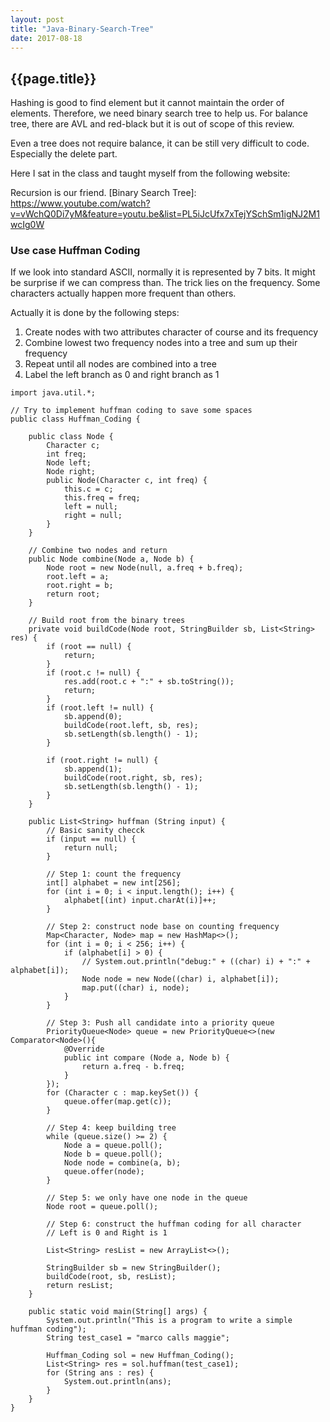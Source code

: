 ```yaml
---
layout: post
title: "Java-Binary-Search-Tree"
date: 2017-08-18
---
```


## {{page.title}} ##

Hashing is good to find element but it cannot maintain the order of elements. Therefore, we need binary search tree to help us. For balance tree, there are AVL and red-black but it is out of scope of this review.

Even a tree does not require balance, it can be still very difficult to code. Especially the delete part.

Here I sat in the class and taught myself from the following website:

Recursion is our friend.
[Binary Search Tree]: https://www.youtube.com/watch?v=vWchQ0Di7yM&feature=youtu.be&list=PL5iJcUfx7xTejYSchSm1igNJ2M1wcIg0W

### Use case Huffman Coding ###

If we look into standard ASCII, normally it is represented by 7 bits. It might be surprise if we can compress than. The trick lies on the frequency. Some characters actually happen more frequent than others.

Actually it is done by the following steps:
1. Create nodes with two attributes character of course and its frequency
2. Combine lowest two frequency nodes into a tree and sum up their frequency
3. Repeat until all nodes are combined into a tree
4. Label the left branch as 0 and right branch as 1

```
import java.util.*;

// Try to implement huffman coding to save some spaces
public class Huffman_Coding {

    public class Node {
        Character c;
        int freq;
        Node left;
        Node right;
        public Node(Character c, int freq) {
            this.c = c;
            this.freq = freq;
            left = null;
            right = null;
        }
    }

    // Combine two nodes and return
    public Node combine(Node a, Node b) {
        Node root = new Node(null, a.freq + b.freq);
        root.left = a;
        root.right = b;
        return root;
    }

    // Build root from the binary trees
    private void buildCode(Node root, StringBuilder sb, List<String> res) {
        if (root == null) {
            return;
        }
        if (root.c != null) {
            res.add(root.c + ":" + sb.toString());
            return;
        }
        if (root.left != null) {
            sb.append(0);
            buildCode(root.left, sb, res);
            sb.setLength(sb.length() - 1);
        }

        if (root.right != null) {
            sb.append(1);
            buildCode(root.right, sb, res);
            sb.setLength(sb.length() - 1);
        }
    }

    public List<String> huffman (String input) {
        // Basic sanity checck
        if (input == null) {
            return null;
        }

        // Step 1: count the frequency
        int[] alphabet = new int[256];
        for (int i = 0; i < input.length(); i++) {
            alphabet[(int) input.charAt(i)]++;
        }

        // Step 2: construct node base on counting frequency
        Map<Character, Node> map = new HashMap<>();
        for (int i = 0; i < 256; i++) {
            if (alphabet[i] > 0) {
                // System.out.println("debug:" + ((char) i) + ":" + alphabet[i]);
                Node node = new Node((char) i, alphabet[i]);
                map.put((char) i, node);
            }
        }

        // Step 3: Push all candidate into a priority queue
        PriorityQueue<Node> queue = new PriorityQueue<>(new Comparator<Node>(){
            @Override
            public int compare (Node a, Node b) {
                return a.freq - b.freq;
            }
        });
        for (Character c : map.keySet()) {
            queue.offer(map.get(c));
        }

        // Step 4: keep building tree
        while (queue.size() >= 2) {
            Node a = queue.poll();
            Node b = queue.poll();
            Node node = combine(a, b);
            queue.offer(node);
        }

        // Step 5: we only have one node in the queue
        Node root = queue.poll();

        // Step 6: construct the huffman coding for all character
        // Left is 0 and Right is 1

        List<String> resList = new ArrayList<>();

        StringBuilder sb = new StringBuilder();
        buildCode(root, sb, resList);
        return resList;
    }

    public static void main(String[] args) {
        System.out.println("This is a program to write a simple huffman coding");
        String test_case1 = "marco calls maggie";

        Huffman_Coding sol = new Huffman_Coding();
        List<String> res = sol.huffman(test_case1);
        for (String ans : res) {
            System.out.println(ans);
        }
    }
}

```

